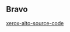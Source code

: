 
<html markdown="1">
<h2>Bravo</h2>

<a href="https://www.computerhistory.org/atchm/xerox-alto-source-code">xerox-alto-source-code</a>

</html>


